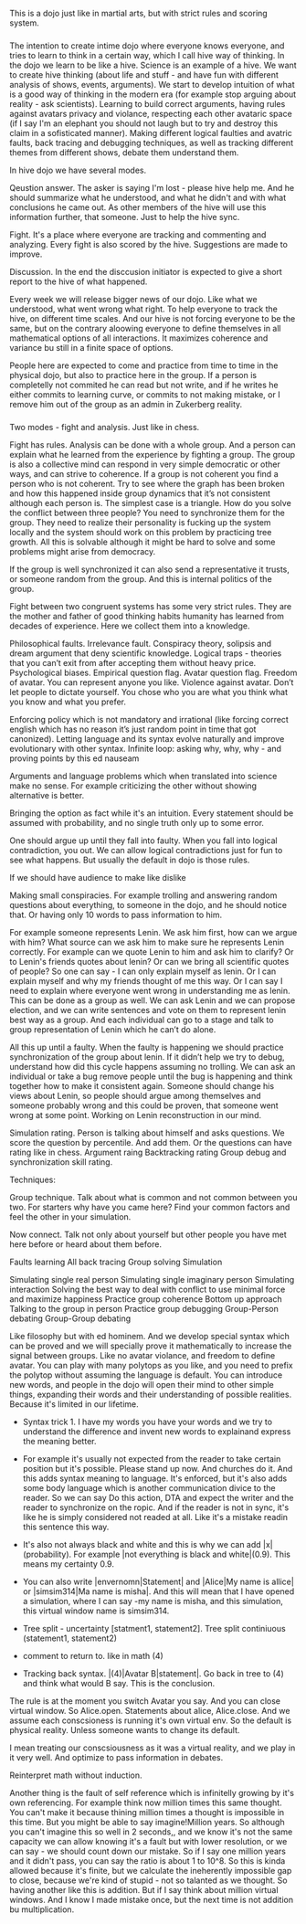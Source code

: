 This is a dojo just like in martial arts, but with strict rules and scoring system. 

###

The intention to create intime dojo where everyone knows everyone, and tries to learn to think in a certain way, which I call hive way of thinking. In the dojo we learn to be like a hive. Science is an example of a hive. We want to create hive thinking (about life and stuff - and have fun with different analysis of shows, events, arguments). We start to develop intuition of what is a good way of thinking in the modern era (for example stop arguing about reality - ask scientists). Learning to build correct arguments, having rules against avatars privacy and violance, respecting each other avataric space (if I say I'm an elephant you should not laugh but to try and destroy this claim in a sofisticated manner). Making different logical faulties and avatric faults, back tracing and debugging techniques, as well as tracking different themes from different shows, debate them understand them. 

In hive dojo we have several modes. 

Qeustion answer. The asker is saying I'm lost - please hive help me. And he should summarize what he understood, and what he didn't and with what conclusions he came out. As other members of the hive will use this information further, that someone. Just to help the hive sync. 

Fight. It's a place where everyone are tracking and commenting and analyzing. Every fight is also scored by the hive. Suggestions are made to improve. 

Discussion. In the end the disccusion initiator is expected to give a short report to the hive of what happened.

Every week we will release bigger news of our dojo. Like what we understood, what went wrong what right. To help everyone to track the hive, on different time scales. And our hive is not forcing everyone to be the same, but on the contrary aloowing everyone to define themselves in all mathematical options of all interactions. It maximizes coherence and variance bu still in a finite space of options. 

People here are expected to come and practice from time to time in the physical dojo, but also to practice here in the group. If a person is completelly not commited he can read but not write, and if he writes he either commits to learning curve, or commits to not making mistake, or I remove him out of the group as an admin in Zukerberg reality. 

###

Two modes - fight and analysis. Just like in chess. 

Fight has rules. Analysis can be done with a whole group. And a person can explain what he learned from the experience by fighting a group. The group is also a collective mind can respond in very simple democratic or other ways, and can strive to coherence. If a group is not coherent you find a person who is not coherent. Try to see where the graph has been broken and how this happened inside group dynamics that it’s not consistent although each person is. The simplest case is a triangle. How do you solve the conflict between three people? You need to synchronize them for the group. They need to realize their personality is fucking up the system locally and the system should work on this problem by practicing tree growth. All this is solvable although it might be hard to solve and some problems might arise from democracy. 

If the group is well synchronized it can also send a representative it trusts, or someone random from the group. And this is internal politics of the group. 

Fight between two congruent systems has some very strict rules. They are the mother and father of good thinking habits humanity has learned from decades of experience. Here we collect them into a knowledge.



Philosophical faults. 
Irrelevance fault. Conspiracy theory, solipsis and dream argument that deny scientific knowledge. 
Logical traps - theories that you can’t exit from after accepting them without heavy price. 
Psychological biases. 
Empirical question flag. 
Avatar question flag. 
Freedom of avatar. You can represent anyone you like.
Violence against avatar. Don’t let people to dictate yourself. You chose who you are what you think what you know and what you prefer. 

Enforcing policy which is not mandatory and irrational (like forcing correct english which has no reason it’s just random point in time that got canonized). Letting language and its syntax evolve naturally and improve evolutionary with other syntax. 
Infinite loop: asking why, why, why - and proving points by this ed nauseam

Arguments and language problems which when translated into science make no sense. For example criticizing the other without showing alternative is better. 

Bringing the option as fact while it's an intuition. Every statement should be assumed with probability, and no single truth only up to some error. 

One should argue up until they fall into faulty. When you fall into logical contradiction, you out. We can allow logical contradictions just for fun to see what happens. But usually the default in dojo is those rules. 

If we should have audience to make like dislike 

Making small conspiracies. For example trolling and answering random questions about everything, to someone in the dojo, and he should notice that. Or having only 10 words to pass information to him. 

For example someone represents Lenin. We ask him first, how can we argue with him? What source can we ask him to make sure he represents Lenin correctly. For example can we quote Lenin to him and ask him to clarify? Or to Lenin's friends quotes about lenin? Or can we bring all scientific quotes of people? So one can say - I can only explain myself as lenin. Or I can explain myself and why my friends thought of me this way. Or I can say I need to explain where everyone went wrong in understanding me as lenin. This can be done as a group as well. We can ask Lenin and we can propose election, and we can write sentences and vote on them to represent lenin best way as a group. And each individual can go to a stage and talk to group representation of Lenin which he can’t do alone. 

All this up until a faulty. When the faulty is happening we should practice synchronization of the group about lenin. If it didn’t help we try to debug, understand how did this cycle happens assuming no trolling. We can ask an individual or take a bug remove people until the bug is happening and think together how to make it consistent again. Someone should change his views about Lenin, so people should argue among themselves and someone probably wrong and this could be proven, that someone went wrong at some point. Working on Lenin reconstruction in our mind. 

Simulation rating. Person is talking about himself and asks questions. We score the question by percentile. And add them. Or the questions can have rating like in chess. 
 Argument raing 
Backtracking rating 
Group debug and synchronization skill rating. 

Techniques: 

Group technique. Talk about what is common and not common between you two. For starters why have you came here? Find your common factors and feel the other in your simulation. 

Now connect. Talk not only about yourself but other people you have met here before or heard about them before. 

Faults learning 
All back tracing 
Group solving 
Simulation 

Simulating single real person 
Simulating single imaginary person 
Simulating interaction 
Solving the best way to deal with conflict to use minimal force and maximize happiness 
Practice group coherence 
Bottom up approach 
Talking to the group in person 
Practice group debugging
Group-Person debating 
Group-Group debating 

Like filosophy but with ed hominem. And we develop special syntax which can be proved and we will specially prove it mathematically to increase the signal between groups. Like no avatar violance, and freedom to define avatar. You can play with many polytops as you like, and you need to prefix the polytop without assuming the language is default. You can introduce new words, and people in the dojo will open their mind to other simple things, expanding their words and their understanding of possible realities. Because it's limited in our lifetime. 

- Syntax trick 1. I have my words you have your words and we try to understand the difference and invent new words to explainand express the meaning better. 

- For example it's usually not expected from the reader to take certain position but it's possible. Please stand up now. And churches do it. And this adds syntax meaning to language. It's enforced, but it's also adds some body language which is another communication divice to the reader. So we can say Do this action, DTA and expect the writer and the reader to synchronize on the ropic. And if the reader is not in sync, it's like he is simply considered not readed at all. Like it's a mistake readin this sentence this way.

- It's also not always black and white and this is why we can add |x|(probability). For example |not everything is black and white|(0.9). This means my certainty 0.9. 

- You can also write |envernomn|Statement| and |Alice|My name is allice| or |simsim314|Ma name is misha|. And this will mean that I have opened a simulation, where I can say -my name is misha, and this simulation, this virtual window name is simsim314. 

- Tree split - uncertainty [statment1, statement2]. Tree split continiuous (statement1, statement2)

- comment to return to. like in math (4)

- Tracking back syntax. |(4)|Avatar B|statement|. Go back in tree to (4) and think what would B say. This is the conclusion.  

The rule is at the moment you switch Avatar you say. And you can close virtual window. So Alice.open. Statements about alice, Alice.close. And we assume each conscsioness is running it's own virtual env. So the default is physical reality. Unless someone wants to change its default. 

I mean treating our conscsiousness as it was a virtual reality, and we play in it very well. And optimize to pass information in debates. 

Reinterpret math without induction. 

Another thing is the fault of self reference which is infinitelly growing by it's own referencing. For example think now million times
this same thought. You can't make it because thining million times a thought is impossible in this time. But you might be able to say imagine!Million years. So although you can't imagine this so well in 2 seconds,, and we know it's not the same capacity we can allow knowing it's a fault but with lower resolution, or we can say - we should count down our mistake. So if I say one million years and it didn't pass, you can say the ratio is about 1 to 10^8. So this is kinda allowed because it's finite, but we calculate the ineherently impossible gap to close, because we're kind of stupid - not so talanted as we thought. So having another like this is addition. But if I say think about million virtual windows. And I know I made mistake once, but the next time is not addition bu multiplication. 

